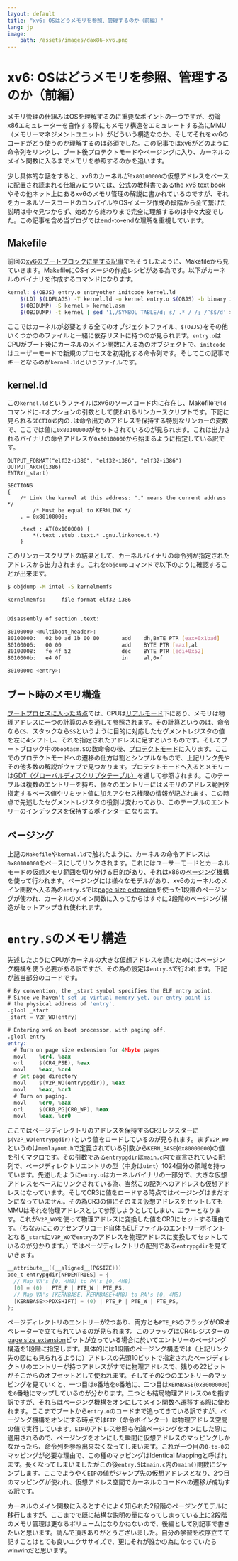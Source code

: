 ```yaml
---
layout: default
title: "xv6: OSはどうメモリを参照、管理するのか（前編）" 
lang: jp
image:
    path: /assets/images/dax86-xv6.png
---
```


# xv6: OSはどうメモリを参照、管理するのか（前編）

メモリ管理の仕組みはOSを理解するのに重要なポイントの一つですが、勿論x86エミュレーターを自作する際にもメモリ構造をエミュレートする為にMMU（メモリーマネジメントユニット）がどういう構造なのか、そしてそれをxv6のコードがどう使うのか理解するのは必須でした。この記事ではxv6がどのように命令列をリンクし、ブート後プロテクトモードやページングに入り、カーネルのメイン関数に入るまでメモリを参照するのかを追います。

少し具体的な話をすると、xv6のカーネルが`0x80100000`の仮想アドレスをベースに配置され読まれる仕組みについては、公式の教科書である[the xv6 text book](https://pdos.csail.mit.edu/6.828/2012/xv6/book-rev7.pdf)やその他ネット上にあるxv6のメモリ管理の解説に書かれているのですが、それをカーネルソースコードのコンパイルやOSイメージ作成の段階から全て繋げた説明は中々見つからず、始めから終わりまで完全に理解するのは中々大変でした。この記事を含め当ブログではend-to-endな理解を重視しています。

## Makefile

前回の[xv6のブートブロックに関する記事](/2020/06/13/xv6-boot-block.html)でもそうしたように、Makefileから見ていきます。MakefileにOSイメージの作成レシピがある為です。以下がカーネルのバイナリを作成するコマンドになります。

```sh
kernel: $(OBJS) entry.o entryother initcode kernel.ld
	$(LD) $(LDFLAGS) -T kernel.ld -o kernel entry.o $(OBJS) -b binary initcode entryother
	$(OBJDUMP) -S kernel > kernel.asm
	$(OBJDUMP) -t kernel | sed '1,/SYMBOL TABLE/d; s/ .* / /; /^$$/d' > kernel.sym
```

ここではカーネルが必要とする全てのオブジェクトファイル、`$(OBJS)`をその他いくつかののファイルと一緒に依存リストに持つのが見られます。`entry.o`はCPUがブート後にカーネルのメイン関数に入る為のオブジェクトで、`initcode`はユーザーモードで新規のプロセスを初期化する命令列です。そしてこの記事でキーとなるのが`kernel.ld`というファイルです。

## kernel.ld

この`kernel.ld`というファイルはxv6のソースコード内に存在し、Makefileで`ld`コマンドに`-T`オプションの引数として使われるリンカースクリプトです。下記に見られる`SECTIONS`内の`.`は命令出力のアドレスを保持する特別なリンカーの変数で、ここでは値に`0x80100000`がセットされているのが見られます。これは出力されるバイナリの命令アドレスが`0x80100000`から始まるように指定している訳です。

```kernel.ld
OUTPUT_FORMAT("elf32-i386", "elf32-i386", "elf32-i386")
OUTPUT_ARCH(i386)
ENTRY(_start)

SECTIONS
{
	/* Link the kernel at this address: "." means the current address */
        /* Must be equal to KERNLINK */
	. = 0x80100000;

	.text : AT(0x100000) {
		*(.text .stub .text.* .gnu.linkonce.t.*)
	}
```

このリンカースクリプトの結果として、カーネルバイナリの命令列が指定されたアドレスから出力されます。これを`objdump`コマンドで以下のように確認することが出来ます。

```sh
$ objdump -M intel -S kernelmemfs

kernelmemfs:     file format elf32-i386


Disassembly of section .text:

80100000 <multiboot_header>:
80100000:	02 b0 ad 1b 00 00    	add    dh,BYTE PTR [eax+0x1bad]
80100006:	00 00                	add    BYTE PTR [eax],al
80100008:	fe 4f 52             	dec    BYTE PTR [edi+0x52]
8010000b:	e4 0f                	in     al,0xf

8010000c <entry>:
```

## ブート時のメモリ構造

[ブートプロセスに入った時点](/2020/06/13/xv6-boot-block.html)では、CPUは[リアルモード](https://ja.wikipedia.org/wiki/%E3%83%AA%E3%82%A2%E3%83%AB%E3%83%A2%E3%83%BC%E3%83%89)下にあり、メモリは物理アドレスに一つの計算のみを通して参照されます。その計算というのは、命令なら`CS`、スタックなら`SS`というように目的に対応したセグメントレジスタの値を左に4シフトし、それを指定されたアドレスに足すというものです。そしてブートブロック中の`bootasm.S`の数命令の後、[プロテクトモード](https://ja.wikipedia.org/wiki/%E3%83%97%E3%83%AD%E3%83%86%E3%82%AF%E3%83%88%E3%83%A2%E3%83%BC%E3%83%89)に入ります。ここでのプロテクトモードへの遷移の仕方は割とシンプルなもので、上記リンク先やその他多数の解説がウェブで見つかります。プロテクトモードへ入るとメモリーは[GDT（グローバルディスクリプタテーブル）](https://en.wikipedia.org/wiki/Global_Descriptor_Table)を通して参照されます。このテーブルは複数のエントリーを持ち、個々のエントリーにはメモリのアドレス範囲を指定するベース値やリミット値に加えアクセス権限の情報が記されます。この時点で先述したセグメントレジスタの役割は変わっており、このテーブルのエントリーのインデックスを保持するポインターになります。

## ページング

上記の`Makefile`や`kernal.ld`で触れたように、カーネルの命令アドレスは`0x80100000`をベースにしてリンクされます。これにはユーサーモードとカーネルモードの仮想メモリ範囲を切り分ける目的があり、それはx86の[ページング機構](https://ja.wikipedia.org/wiki/%E3%83%9A%E3%83%BC%E3%82%B8%E3%83%B3%E3%82%B0%E6%96%B9%E5%BC%8F)を使って行われます。ページングには様々なモデルがあり、xv6のカーネルのメイン関数へ入る為の`entry.S`では[page size extension](https://en.wikipedia.org/wiki/Page_Size_Extension)を使った1段階のページングが使われ、カーネルのメイン関数に入ってからはすぐに2段階のページング構造がセットアップされ使われます。

# `entry.S`のメモリ構造

先述したようにCPUがカーネルの大きな仮想アドレスを読むためにはページング機構を使う必要がある訳ですが、その為の設定は`entry.S`で行われます。下記が該当部分のコードです。

```asm
# By convention, the _start symbol specifies the ELF entry point.
# Since we haven't set up virtual memory yet, our entry point is
# the physical address of 'entry'.
.globl _start
_start = V2P_WO(entry)

# Entering xv6 on boot processor, with paging off.
.globl entry
entry:
  # Turn on page size extension for 4Mbyte pages
  movl    %cr4, %eax
  orl     $(CR4_PSE), %eax
  movl    %eax, %cr4
  # Set page directory
  movl    $(V2P_WO(entrypgdir)), %eax
  movl    %eax, %cr3
  # Turn on paging.
  movl    %cr0, %eax
  orl     $(CR0_PG|CR0_WP), %eax
  movl    %eax, %cr0
```

ここではページディレクトリのアドレスを保持するCR3レジスターに`$(V2P_WO(entrypgdir))`という値をロードしているのが見られます。まず`V2P_WO`というのは`memlayout.h`で定義されている引数から`KERN_BASE`(`0x80000000`)の値を引くマクロです。その引数である`entrypgdir`は`main.c`内で宣言されている配列で、ページディレクトリエントリの型（中身は`uint`）1024個分の領域を持っています。先述したように`entry.o`はカーネルバイナリの一部分で、大きな仮想アドレスをベースにリンクされている為、当然この配列へのアドレスも仮想アドレスになっています。そしてCR3に値をロードする時点ではページングはまだオンになっていません。その為CR3の値にそのまま仮想アドレスをセットしてもMMUはそれを物理アドレスとして参照しようとしてしまい、エラーとなります。これが`V2P_WO`を使って物理アドレスに変換した値をCR3にセットする理由です。（ちなみにこのアセンブリコード自体もELFファイルのエントリーポイントとなる`_start`に`V2P_WO`で`entry`のアドレスを物理アドレスに変換してセットしているのが分かります。）ではページディレクトリの配列である`entrypgdir`を見ていきます。

```c
__attribute__((__aligned__(PGSIZE)))
pde_t entrypgdir[NPDENTRIES] = {
  // Map VA's [0, 4MB) to PA's [0, 4MB)
  [0] = (0) | PTE_P | PTE_W | PTE_PS,
  // Map VA's [KERNBASE, KERNBASE+4MB) to PA's [0, 4MB)
  [KERNBASE>>PDXSHIFT] = (0) | PTE_P | PTE_W | PTE_PS,
};
```

ページディレクトリのエントリーが2つあり、両方とも`PTE_PS`のフラッグがORオペレーターで立てられているのが見られます。このフラッグはCR4レジスターの[page size extension](https://en.wikipedia.org/wiki/Page_Size_Extension)ビットが立っている場合に於いてエントリーのページング構造を1段階に指定します。具体的には1段階のページング構造では（上記リンク先の図にも見られるように）アドレスの先頭10ビットで指定されたページディレクトリのエントリーが持つアドレスがすでに物理アドレスで、残りの22ビットがそこからのオフセットとして使われます。そしてその2つのエントリーのマッピングを見ていくと、一つ目は`0`番地を`0`番地に、二つ目は`KERNBASE`(`0x80000000`)を`0`番地にマップしているのが分かります。二つとも結局物理アドレスの`0`を指す訳ですが、それらはページング機構をオンにしてメイン関数へ遷移する際に使われます。ここまでブートから`entry.o`のコードまで追ってきている訳ですが、ページング機構をオンにする時点では`EIP`（命令ポインター）は物理アドレス空間の値で実行しています。`EIP`のアドレス参照も勿論ページングをオンにした際に適用されるので、ページングをオンにした瞬間に仮想アドレスのマッピングしかなかったら、命令列を参照出来なくなってしまいます。これが一つ目の`0-to-0`のマッピングが必要な理由で、この種のマッピングはIdentical Mappingと呼ばれます。長くなってしまいましたがこの後`entry.S`は`main.c`内の`main()`関数にジャンプします。ここでようやく`EIP`の値がジャンプ先の仮想アドレスとなり、2つ目のマッピングが使われ、仮想アドレス空間でカーネルのコードへの遷移が成功する訳です。

カーネルのメイン関数に入るとすぐによく知られた2段階のページングモデルに移行しますが、ここまでで既に結構な説明の量になってしまっている上に2段階のメモリ管理は更なるボリュームになりかねないので、後編として別記事で書きたいと思います。読んで頂きありがとうございました。自分の学習を秩序立てて記すことはとても良いエクササイズで、更にそれが誰かの為になっていたらwinwinだと思います。